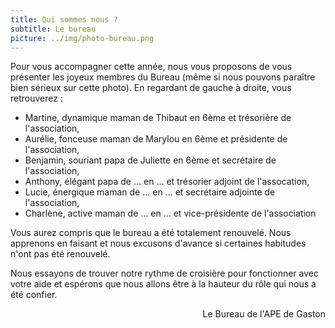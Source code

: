 ```yaml
---
title: Qui sommes nous ?
subtitle: Le bureau
picture: ../img/photo-bureau.png
---
```


Pour vous accompagner cette année, nous vous proposons de vous présenter les joyeux membres du Bureau (même si nous pouvons paraître bien sérieux sur cette photo). En regardant de gauche à droite, vous retrouverez :

* Martine, dynamique maman de Thibaut en 6ème et trésorière de l'association,
* Aurélie, fonceuse maman de Marylou en 6ème et présidente de l'association,
* Benjamin, souriant papa de Juliette en 6ème et secrétaire de l'association,
* Anthony, élégant papa de ... en ... et trésorier adjoint de l'assocation,
* Lucie, énergique maman de ... en ... et secrétaire adjointe de l'association,
* Charlène, active maman de ... en ... et vice-présidente de l'association

Vous aurez compris que le bureau a été totalement renouvelé. Nous apprenons en faisant et nous excusons d'avance si certaines habitudes n'ont pas été renouvelé. 

Nous essayons de trouver notre rythme de croisière pour fonctionner avec votre aide et espérons que nous allons être à la hauteur du rôle qui nous a été confier.

 <div style="text-align: right"> Le Bureau de l'APE de Gaston </div>